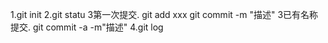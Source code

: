1.git init 
2.git statu
3第一次提交.   git add xxx     git commit -m "描述"
3已有名称提交. git commit -a -m"描述"
4.git log
